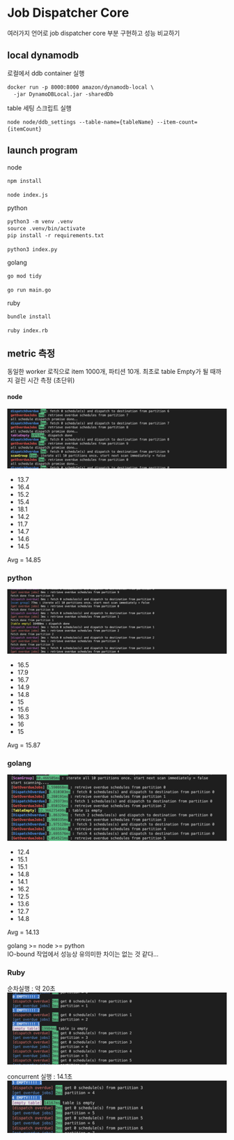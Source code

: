 Job Dispatcher Core
===================
여러가지 언어로 job dispatcher core 부분 구현하고 성능 비교하기

local dynamodb
--------------
로컬에서 ddb container 실행
```
docker run -p 8000:8000 amazon/dynamodb-local \
  -jar DynamoDBLocal.jar -sharedDb
```

table 세팅 스크립트 실행
```
node node/ddb_settings --table-name={tableName} --item-count={itemCount}
```
launch program
---------------
node
```
npm install

node index.js
```

python
```
python3 -m venv .venv
source .venv/bin/activate
pip install -r requirements.txt

python3 index.py
```

golang
```
go mod tidy

go run main.go
```

ruby
```
bundle install

ruby index.rb
```

metric 측정
----------
동일한 worker 로직으로 item 1000개, 파티션 10개. 최초로 table Empty가 될 때까지 걸린 시간 측정 (초단위)

#### node
![node](./images/node.png)
- 13.7
- 16.4
- 15.2
- 15.4
- 18.1
- 14.2
- 11.7
- 14.7
- 14.6
- 14.5

Avg = 14.85

### python
![python](./images/python.png)
- 16.5
- 17.9
- 16.7
- 14.9
- 14.8
- 15
- 15.6
- 16.3
- 16
- 15

Avg = 15.87

### golang
![golang](./images/golang.png)
- 12.4
- 15.1
- 15.1
- 14.8
- 14.1
- 16.2
- 12.5
- 13.6
- 12.7
- 14.8

Avg = 14.13

golang >= node >= python   
IO-bound 작업에서 성능상 유의미한 차이는 없는 것 같다...


### Ruby
순차실행 : 약 20초
![ruby 순차실행](images/ruby-seq.png)

concurrent 실행 : 14.1초
![ruby future로 실행](images/ruby-fut.png)



